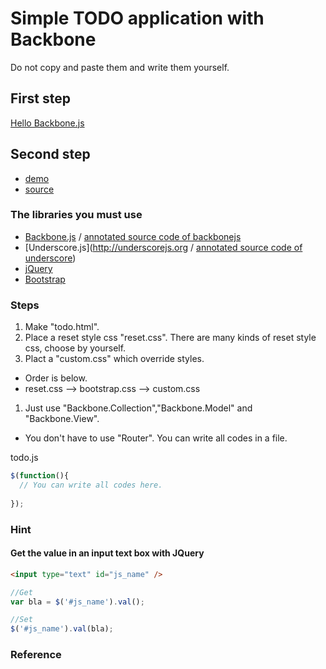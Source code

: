 # Simple TODO application with Backbone

Do not copy and paste them and write them yourself.

## First step
[Hello Backbone.js](http://jasongiedymin.github.io/hello-backbonejs/)

## Second step

* [demo](http://todomvc.com/examples/backbone/)
* [source](https://github.com/tastejs/todomvc/tree/gh-pages/examples/backbone)

### The libraries you must use

* [Backbone.js](http://backbonejs.org/) / [annotated source code of backbonejs](http://backbonejs.org/docs/backbone.html)
* [Underscore.js](http://underscorejs.org / [annotated source code of underscore](http://underscorejs.org/docs/underscore.html))
* [jQuery](https://jquery.com/)
* [Bootstrap](http://getbootstrap.com/)

### Steps

1. Make "todo.html".
1. Place a reset style css "reset.css". There are many kinds of reset style css, choose by yourself.
1. Plact a "custom.css" which override styles.
  * Order is below.
  * reset.css --> bootstrap.css --> custom.css
1. Just use "Backbone.Collection","Backbone.Model" and "Backbone.View".
  * You don't have to use "Router". You can write all codes in a file.

todo.js
```javascript
$(function(){
  // You can write all codes here.
　
});
```

### Hint

#### Get the value in an input text box with JQuery

```html
<input type="text" id="js_name" />
```

```javascript
//Get
var bla = $('#js_name').val();

//Set
$('#js_name').val(bla);
```

### Reference
